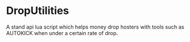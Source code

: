 # DropUtilities
A stand api lua script which helps money drop hosters with tools such as AUTOKICK when under a certain rate of drop.
